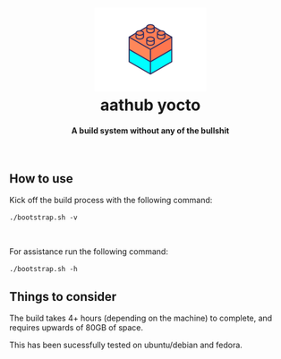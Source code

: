 <h1 align="center">
  <a href="https://github.com/ableat/aathub-yocto"><img src="docs/imgs/brick.gif" alt="aathub yocto" width="200"></a>
  <br>
  aathub yocto
  <br>
</h1>

<h4 align="center">A build system without any of the bullshit</h4>

<br>


## How to use

Kick off the build process with the following command:
```
./bootstrap.sh -v
```

<br>

For assistance run the following command:
```
./bootstrap.sh -h
```

## Things to consider

The build takes 4+ hours (depending on the machine) to complete, and requires upwards of 80GB of space.

This has been sucessfully tested on ubuntu/debian and fedora.
